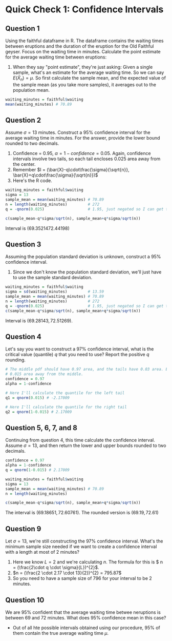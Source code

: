 # Quick Check 1: Confidence Intervals

## Question 1
Using the faithful dataframe in R. The dataframe contains the waiting times between eruptions and the duration of the eruption for the Old Faithful geyser. Focus on the waiting time in minutes. Calculate the point estimate for the average waiting time between eruptions:

1. When they say "point estimate", they're just asking: Given a single sample, what's an estimate for the average waiting time. So we can say $E(\bar{X}_{n}) = \mu$. So first calculate the sample mean, and the expected value of the sample mean (as you take more samples), it averages out to the population mean.
```r
waiting_minutes = faithful$waiting 
mean(waiting_minutes) # 70.89
```

## Question 2
Assume $\sigma=13$ minutes. Construct a 95% confidence interval for the average waiting time in minutes. For the answer, provide the lower bound rounded to two decimals.

1. Confidence = 0.95, $\alpha = 1- confidence = 0.05$. Again, confidence intervals involve two tails, so each tail encloses 0.025 area away from the center. 
2. Remember $I = (\bar{X}-q\cdot\frac{\sigma}{\sqrt{n}}, \bar{X}+q\cdot\frac{\sigma}{\sqrt{n}})$
3. Here's the R code.
```r
waiting_minutes = faithful$waiting 
sigma = 13
sample_mean = mean(waiting_minutes) # 70.89
n = length(waiting_minutes)         # 272
q = -qnorm(0.025)                   # 1.95, just negated so I can get the positive version (right side quant).

c(sample_mean-q*sigma/sqrt(n), sample_mean+q*sigma/sqrt(n))
```
Interval is $(69.35214 72.44198)$

## Question 3
Assuming the population standard deviation is unknown, construct a 95% confidence interval.

1. Since we don't know the population standard deviation, we'll just have to use the sample standard deviation. 
```r
waiting_minutes = faithful$waiting 
sigma = sd(waiting_minutes)         # 13.59
sample_mean = mean(waiting_minutes) # 70.89
n = length(waiting_minutes)         # 272
q = -qnorm(0.025)                   # 1.95, just negated so I can get the positive version (right side quant).
c(sample_mean-q*sigma/sqrt(n), sample_mean+q*sigma/sqrt(n))
```
Interval is $(69.28143, 72.51269)$.

## Question 4
Let's say you want to construct a 97% confidence interval, what is the critical value (quantile) $q$ that you need to use? Report the positive $q$ rounding.
```r
# The middle pdf should have 0.97 area, and the tails have 0.03 area. Each tail encloses 
# 0.015 area away from the middle.
confidence = 0.97
alpha = 1-confidence

# Here I'll calculate the quantile for the left tail
q1 = qnorm(0.015) # -2.17009

# Here I'll calculate the quantile for the right tail
q2 = qnorm(1-0.015) # 2.17009
```

## Question 5, 6, 7, and 8
Continuing from question 4, this time calculate the confidence interval. Assume $\sigma=13$, and then return the lower and upper bounds rounded to two decimals.

```r
confidence = 0.97
alpha = 1-confidence
q = qnorm(1-0.015) # 2.17009

waiting_minutes = faithful$waiting 
sigma = 13
sample_mean = mean(waiting_minutes) # 70.89
n = length(waiting_minutes)

c(sample_mean-q*sigma/sqrt(n), sample_mean+q*sigma/sqrt(n))
```
The interval is $(69.18651, 72.60761)$. The rounded version is $(69.19, 72.61)$

## Question 9
Let $\sigma=13$, we're still constructing the 97% confidence interval. What's the minimum sample size needed if we want to create a confidence interval with a length at most of 2 minutes?

1. Here we know $L=2$ and we're calculating $n$. The formula for this is $ n = (\frac{2\cdot q \cdot \sigma}{L})^{2}$.
2. $n = (\frac{2 \cdot 2.17 \cdot 13}{2})^{2} = 795.87$
3. So you need to have a sample size of 796 for your interval to be 2 minutes. 


## Question 10

We are 95% confident that the average waiting time betwee neruptions is between 69 and 72 minutes. What does 95% confidence mean in this case?

- Out of all hte possible intervals obtained using our procedure, 95% of them contain the true average waiting time $\mu$.